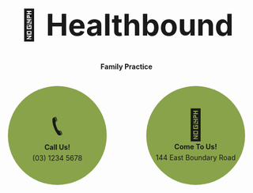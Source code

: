 <h1 style="text-align: center; font-size: 60px;">🏥 Healthbound</h1>
<p style="text-align: center; font-weight: bold;">Family Practice</p>
<br>

<div style="display: flex; justify-content: center; align-items: center; gap: 80px;">

  <!-- Call Us Circle slightly left -->
  <div style="width: 200px; height: 200px; border-radius: 50%; 
              background: #89a34b; 
              display: flex; flex-direction: column; align-items: center; 
              justify-content: center; text-align: center; margin-left: -20px;">
    <span style="font-size: 60px;">📞</span>
    <strong>Call Us!</strong>
    <p style="margin: 5px 0;">(03) 1234 5678</p>
  </div>

  <!-- Come To Us Circle slightly right -->
  <div style="width: 200px; height: 200px; border-radius: 50%; 
              background: #89a34b; 
              display: flex; flex-direction: column; align-items: center; 
              justify-content: center; text-align: center; margin-right: -20px;">
    <span style="font-size: 60px;">🏥</span>
    <strong>Come To Us!</strong>
    <p style="margin: 5px 0;">144 East Boundary Road</p>
  </div>

</div>
